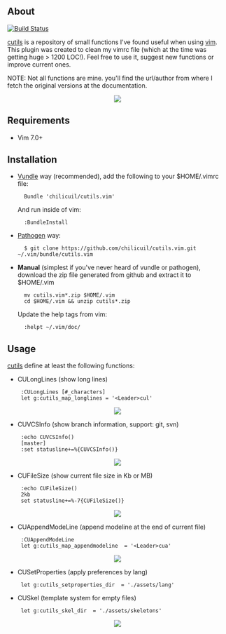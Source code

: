About
-----

[![Build Status](https://travis-ci.org/chilicuil/cutils.vim.png?branch=master)](https://travis-ci.org/chilicuil/cutils.vim)

[cutils](https://github.com/chilicuil/cutils.vim) is a repository of small functions I've found useful when using [vim](http://vim.org). This plugin was created to clean my vimrc file (which at the time was getting huge > 1200 LOC!). Feel free to use it, suggest new functions or improve current ones.

NOTE: Not all functions are mine. you'll find the url/author from where I fetch the original versions at the documentation.

<p align="center">
  <img src="http://javier.io/assets/img/vim-cutils.jpg"/><br>
</p>

Requirements
------------

* Vim 7.0+

Installation
------------

- [Vundle](https://github.com/gmarik/vundle) way (recommended), add the following to your $HOME/.vimrc file:

        Bundle 'chilicuil/cutils.vim'

    And run inside of vim:

        :BundleInstall

- [Pathogen](https://github.com/tpope/vim-pathogen) way:

        $ git clone https://github.com/chilicuil/cutils.vim.git ~/.vim/bundle/cutils.vim

- **Manual** (simplest if you've never heard of vundle or pathogen), download the zip file generated from github and extract it to $HOME/.vim

        mv cutils.vim*.zip $HOME/.vim
        cd $HOME/.vim && unzip cutils*.zip

    Update the help tags from vim:

        :helpt ~/.vim/doc/

Usage
-----

[cutils](https://github.com/chilicuil/cutils.vim) define at least the following functions:

 - CULongLines (show long lines)

        :CULongLines [#_characters]
        let g:cutils_map_longlines = '<Leader>cul'

<p align="center">
  <img src="http://javier.io/assets/img/culonglines.gif"/><br>
</p>

 - CUVCSInfo (show branch information, support: git, svn)

        :echo CUVCSInfo()
        [master]
        :set statusline+=%{CUVCSInfo()}

<p align="center">
  <img src="http://javier.io/assets/img/cuvcsinfo.png"/><br>
</p>

 - CUFileSize (show current file size in Kb or MB)

        :echo CUFileSize()
        2kb
        set statusline+=%-7{CUFileSize()}

<p align="center">
  <img src="http://javier.io/assets/img/cufilesize.png"/><br>
</p>

 - CUAppendModeLine (append modeline at the end of current file)

        :CUAppendModeLine
        let g:cutils_map_appendmodeline  = '<Leader>cua'

<p align="center">
  <img src="http://javier.io/assets/img/cuappendmodeline.gif"/><br>
</p>

 - CUSetProperties (apply preferences by lang)

        let g:cutils_setproperties_dir  = './assets/lang'

<!--TODO 11-03-2014 02:24 >> look for replacement-->
 - CUSkel (template system for empty files)

        let g:cutils_skel_dir  = './assets/skeletons'

<p align="center">
  <img src="http://javier.io/assets/img/cuskel.gif"/><br>
</p>
